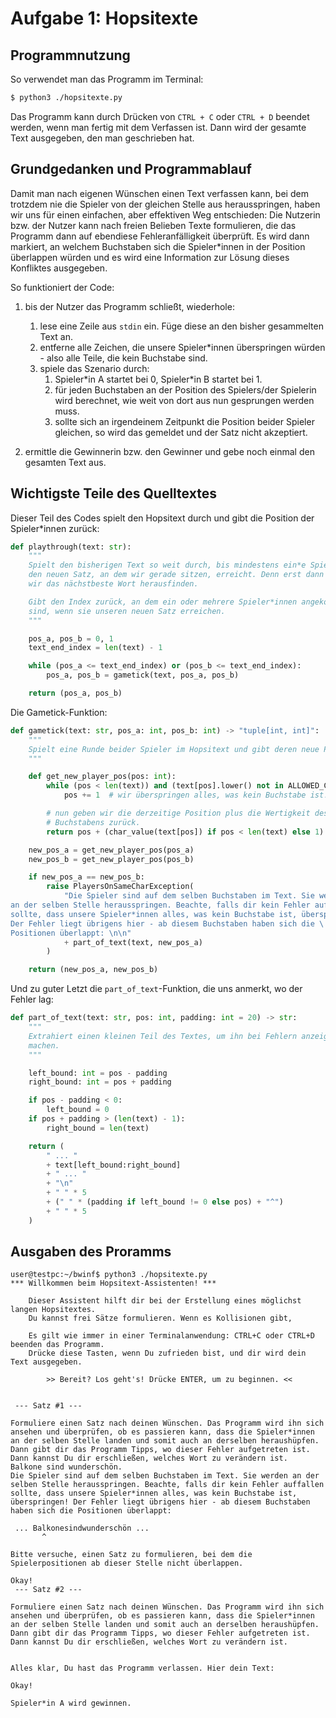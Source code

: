 # Aufgabe 1: Hopsitexte

## Programmnutzung

So verwendet man das Programm im Terminal:

```bash
$ python3 ./hopsitexte.py
```

Das Programm kann durch Drücken von `CTRL + C` oder `CTRL + D` beendet werden, wenn man fertig mit dem Verfassen ist. Dann wird der gesamte Text ausgegeben, den man geschrieben hat.

## Grundgedanken und Programmablauf

Damit man nach eigenen Wünschen einen Text verfassen kann, bei dem trotzdem nie die Spieler von der gleichen Stelle aus herausspringen, haben wir uns für einen einfachen, aber effektiven Weg entschieden: Die Nutzerin bzw. der Nutzer kann nach freien Belieben Texte formulieren, die das Programm dann auf ebendiese Fehleranfälligkeit überprüft. Es wird dann markiert, an welchem Buchstaben sich die Spieler*innen in der Position überlappen würden und es wird eine Information zur Lösung dieses Konfliktes ausgegeben.

So funktioniert der Code:

1. bis der Nutzer das Programm schließt, wiederhole:
    1. lese eine Zeile aus `stdin` ein. Füge diese an den bisher gesammelten Text an.
    2. entferne alle Zeichen, die unsere Spieler\*innen überspringen würden - also alle Teile, die kein Buchstabe sind.
    3. spiele das Szenario durch:
        1. Spieler\*in A startet bei 0, Spieler\*in B startet bei 1.
        2. für jeden Buchstaben an der Position des Spielers/der Spielerin wird berechnet, wie weit von dort aus nun gesprungen werden muss.
        3. sollte sich an irgendeinem Zeitpunkt die Position beider Spieler gleichen, so wird das gemeldet und der Satz nicht akzeptiert.

2. ermittle die Gewinnerin bzw. den Gewinner und gebe noch einmal den gesamten Text aus.

## Wichtigste Teile des Quelltextes

Dieser Teil des Codes spielt den Hopsitext durch und gibt die Position der Spieler*innen zurück:


```python
def playthrough(text: str):
    """
    Spielt den bisherigen Text so weit durch, bis mindestens ein*e Spieler*in
    den neuen Satz, an dem wir gerade sitzen, erreicht. Denn erst dann müssen
    wir das nächstbeste Wort herausfinden.

    Gibt den Index zurück, an dem ein oder mehrere Spieler*innen angekommen
    sind, wenn sie unseren neuen Satz erreichen.
    """

    pos_a, pos_b = 0, 1
    text_end_index = len(text) - 1

    while (pos_a <= text_end_index) or (pos_b <= text_end_index):
        pos_a, pos_b = gametick(text, pos_a, pos_b)

    return (pos_a, pos_b)
```

Die Gametick-Funktion:

```python
def gametick(text: str, pos_a: int, pos_b: int) -> "tuple[int, int]":
    """
    Spielt eine Runde beider Spieler im Hopsitext und gibt deren neue Positionen zurück.
    """

    def get_new_player_pos(pos: int):
        while (pos < len(text)) and (text[pos].lower() not in ALLOWED_CHARS):
            pos += 1  # wir überspringen alles, was kein Buchstabe ist!

        # nun geben wir die derzeitige Position plus die Wertigkeit des derzeitigen
        # Buchstabens zurück.
        return pos + (char_value(text[pos]) if pos < len(text) else 1)

    new_pos_a = get_new_player_pos(pos_a)
    new_pos_b = get_new_player_pos(pos_b)

    if new_pos_a == new_pos_b:
        raise PlayersOnSameCharException(
            "Die Spieler sind auf dem selben Buchstaben im Text. Sie werden \
an der selben Stelle herausspringen. Beachte, falls dir kein Fehler auffallen \
sollte, dass unsere Spieler*innen alles, was kein Buchstabe ist, überspringen! \
Der Fehler liegt übrigens hier - ab diesem Buchstaben haben sich die \
Positionen überlappt: \n\n"
            + part_of_text(text, new_pos_a)
        )

    return (new_pos_a, new_pos_b)
```

Und zu guter Letzt die `part_of_text`-Funktion, die uns anmerkt, wo der Fehler lag:

```python
def part_of_text(text: str, pos: int, padding: int = 20) -> str:
    """
    Extrahiert einen kleinen Teil des Textes, um ihn bei Fehlern anzeigbar zu
    machen.
    """

    left_bound: int = pos - padding
    right_bound: int = pos + padding

    if pos - padding < 0:
        left_bound = 0
    if pos + padding > (len(text) - 1):
        right_bound = len(text)

    return (
        " ... "
        + text[left_bound:right_bound]
        + " ... "
        + "\n"
        + " " * 5
        + (" " * (padding if left_bound != 0 else pos) + "^")
        + " " * 5
    )
```

## Ausgaben des Proramms

```
user@testpc:~/bwinf$ python3 ./hopsitexte.py 
*** Willkommen beim Hopsitext-Assistenten! ***

    Dieser Assistent hilft dir bei der Erstellung eines möglichst langen Hopsitextes.
    Du kannst frei Sätze formulieren. Wenn es Kollisionen gibt, 

    Es gilt wie immer in einer Terminalanwendung: CTRL+C oder CTRL+D beenden das Programm.
    Drücke diese Tasten, wenn Du zufrieden bist, und dir wird dein Text ausgegeben.
    
        >> Bereit? Los geht's! Drücke ENTER, um zu beginnen. <<


 --- Satz #1 --- 

Formuliere einen Satz nach deinen Wünschen. Das Programm wird ihn sich ansehen und überprüfen, ob es passieren kann, dass die Spieler*innen an der selben Stelle landen und somit auch an derselben heraushüpfen. Dann gibt dir das Programm Tipps, wo dieser Fehler aufgetreten ist. Dann kannst Du dir erschließen, welches Wort zu verändern ist.
Balkone sind wunderschön.
Die Spieler sind auf dem selben Buchstaben im Text. Sie werden an der selben Stelle herausspringen. Beachte, falls dir kein Fehler auffallen sollte, dass unsere Spieler*innen alles, was kein Buchstabe ist, überspringen! Der Fehler liegt übrigens hier - ab diesem Buchstaben haben sich die Positionen überlappt: 

 ... Balkonesindwunderschön ... 
       ^     

Bitte versuche, einen Satz zu formulieren, bei dem die Spielerpositionen ab dieser Stelle nicht überlappen. 

Okay!
 --- Satz #2 --- 

Formuliere einen Satz nach deinen Wünschen. Das Programm wird ihn sich ansehen und überprüfen, ob es passieren kann, dass die Spieler*innen an der selben Stelle landen und somit auch an derselben heraushüpfen. Dann gibt dir das Programm Tipps, wo dieser Fehler aufgetreten ist. Dann kannst Du dir erschließen, welches Wort zu verändern ist.


Alles klar, Du hast das Programm verlassen. Hier dein Text:

Okay! 

Spieler*in A wird gewinnen.
```
